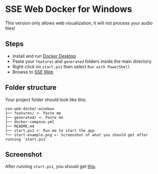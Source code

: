 # SSE Web Docker for Windows

This version only allows web visualization, it will not process your audio files!

## Steps

- Install and run [Docker Desktop](https://www.docker.com/products/docker-desktop)
- Paste your `features` and `generated` folders inside the main directory
- Right-click on `start.ps1` then select `Run with PowerShell`
- Browse to [SSE Web](http://localhost:8080)

## Folder structure

Your project folder should look like this:

```
sse-web-docker-windows
├── features/ <- Paste me
├── generated/ <- Paste me
├── docker-compose.yml
├── README.md
├── start.ps1 <- Run me to start the app
└── start-example.png <- Screenshot of what you should get after running `start.ps1`
```

## Screenshot

After running `start.ps1`, you should
get [this](https://raw.githubusercontent.com/sound-scape-explorer/sound-scape-explorer/main/examples/sse-web-docker-windows/example.png).
